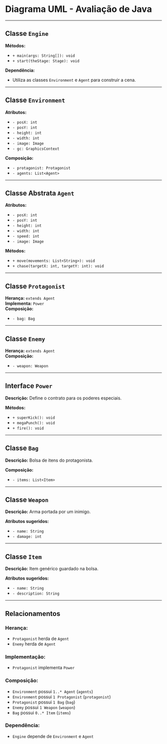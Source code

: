 # Diagrama UML - Avaliação de Java

---

## Classe `Engine`

**Métodos:**

- `+ main(args: String[]): void`
- `+ start(theStage: Stage): void`

**Dependência:**

- Utiliza as classes `Environment` e `Agent` para construir a cena.

---

## Classe `Environment`

**Atributos:**

- `- posX: int`
- `- posY: int`
- `- height: int`
- `- width: int`
- `- image: Image`
- `- gc: GraphicsContext`

**Composição:**

- `- protagonist: Protagonist`
- `- agents: List<Agent>`

---

## Classe Abstrata `Agent`

**Atributos:**

- `- posX: int`
- `- posY: int`
- `- height: int`
- `- width: int`
- `- speed: int`
- `- image: Image`

**Métodos:**

- `+ move(movements: List<String>): void`
- `+ chase(targetX: int, targetY: int): void`

---

## Classe `Protagonist`

**Herança:** `extends Agent`  
**Implementa:** `Power`  
**Composição:**

- `- bag: Bag`

---

## Classe `Enemy`

**Herança:** `extends Agent`  
**Composição:**

- `- weapon: Weapon`

---

## Interface `Power`

**Descrição:** Define o contrato para os poderes especiais.

**Métodos:**

- `+ superKick(): void`
- `+ megaPunch(): void`
- `+ fire(): void`

---

## Classe `Bag`

**Descrição:** Bolsa de itens do protagonista.

**Composição:**

- `- items: List<Item>`

---

## Classe `Weapon`

**Descrição:** Arma portada por um inimigo.

**Atributos sugeridos:**

- `- name: String`
- `- damage: int`

---

## Classe `Item`

**Descrição:** Item genérico guardado na bolsa.

**Atributos sugeridos:**

- `- name: String`
- `- description: String`

---

## Relacionamentos

### Herança:

- `Protagonist` herda de `Agent`
- `Enemy` herda de `Agent`

### Implementação:

- `Protagonist` implementa `Power`

### Composição:

- `Environment` possui `1..* Agent` (`agents`)
- `Environment` possui `1 Protagonist` (`protagonist`)
- `Protagonist` possui `1 Bag` (`bag`)
- `Enemy` possui `1 Weapon` (`weapon`)
- `Bag` possui `0..* Item` (`items`)

### Dependência:

- `Engine` depende de `Environment` e `Agent`
